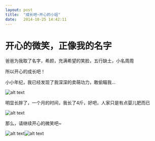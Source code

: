 ```yaml
---
layout: post
title:  "成长吧~开心的小妞"
date:   2014-10-25 14:42:11
---
```

开心的微笑，正像我的名字
=======

爸爸为我取了名字，希颜，充满希望的笑脸，五行缺土，小名周周

所以开心的成长吧！

小小年纪，我已经发现了我深深的卖萌功力，敢偷瞄我...

![alt text][1]

明显长胖了，一个月的时间，我长了4斤，好吧，人家只是有点婴儿肥而已

![alt text][2]

那么，请继续开心的微笑吧~

![alt text][3]![alt text][4]


  [1]: http://pic.yupoo.com/moxigan/E9OcVNBI/medium.jpg
  [2]: http://pic.yupoo.com/moxigan/E9OcRPoq/medium.jpg
  [3]: http://pic.yupoo.com/moxigan/E9OcIYHd/small.jpg
  [4]: http://pic.yupoo.com/moxigan/E9OcMRcy/small.jpg
